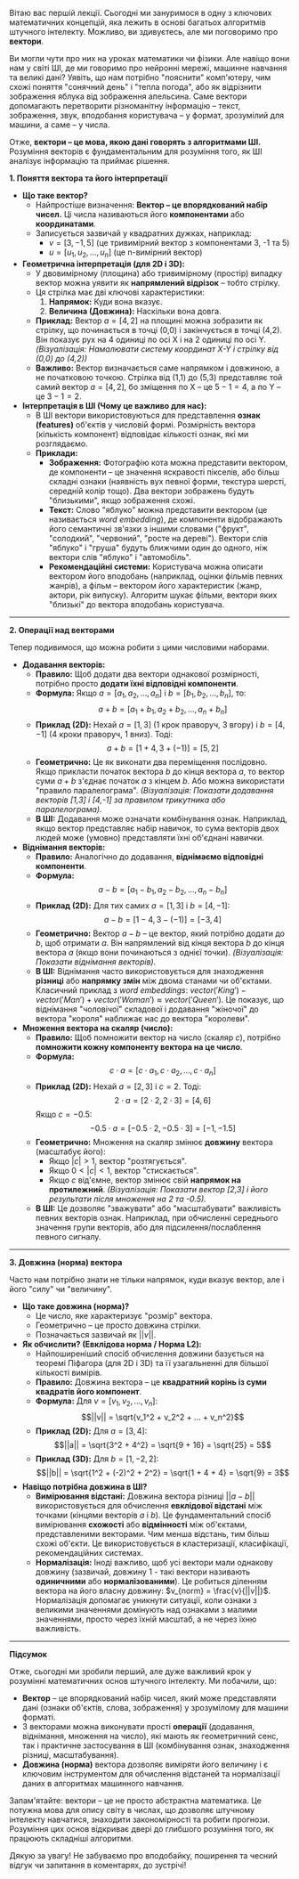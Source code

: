 Вітаю вас першій лекції. 
Сьогодні ми зануримося в одну з ключових математичних концепцій, яка лежить в основі багатьох алгоритмів штучного інтелекту. Можливо, ви здивуєтесь, але ми поговоримо про **вектори**.

Ви могли чути про них на уроках математики чи фізики. Але навіщо вони нам у світі ШІ, де ми говоримо про нейронні мережі, машинне навчання та великі дані? Уявіть, що нам потрібно "пояснити" комп'ютеру, чим схожі поняття "сонячний день" і "тепла погода", або як відрізнити зображення яблука від зображення апельсина. Саме вектори допомагають перетворити різноманітну інформацію – текст, зображення, звук, вподобання користувача – у формат, зрозумілий для машини, а саме – у числа.

Отже, **вектори – це мова, якою дані говорять з алгоритмами ШІ.** Розуміння векторів є фундаментальним для розуміння того, як ШІ аналізує інформацію та приймає рішення.

**1. Поняття вектора та його інтерпретації**

* **Що таке вектор?**
    * Найпростіше визначення: **Вектор – це впорядкований набір чисел.** Ці числа називаються його **компонентами** або **координатами**.
    * Записується зазвичай у квадратних дужках, наприклад:
        * $v = [3, -1, 5]$ (це тривимірний вектор з компонентами 3, -1 та 5)
        * $u = [u_1, u_2, ..., u_n]$ (це n-вимірний вектор)
* **Геометрична інтерпретація (для 2D і 3D):**
    * У двовимірному (площина) або тривимірному (простір) випадку вектор можна уявити як **напрямлений відрізок** – тобто стрілку.
    * Ця стрілка має дві ключові характеристики:
        1.  **Напрямок:** Куди вона вказує.
        2.  **Величина (Довжина):** Наскільки вона довга.
    * **Приклад:** Вектор $a = [4, 2]$ на площині можна зобразити як стрілку, що починається в точці (0,0) і закінчується в точці (4,2). Він показує рух на 4 одиниці по осі X і на 2 одиниці по осі Y.
        *(Візуалізація: Намалювати систему координат X-Y і стрілку від (0,0) до (4,2))*
    * **Важливо:** Вектор визначається саме напрямком і довжиною, а не початковою точкою. Стрілка від (1,1) до (5,3) представляє той самий вектор $a = [4, 2]$, бо зміщення по X – це $5-1=4$, а по Y – це $3-1=2$.
* **Інтерпретація в ШІ (Чому це важливо для нас):**
    * В ШІ вектори використовуються для представлення **ознак (features)** об'єктів у числовій формі. Розмірність вектора (кількість компонент) відповідає кількості ознак, які ми розглядаємо.
    * **Приклади:**
        * **Зображення:** Фотографію кота можна представити вектором, де компоненти – це значення яскравості пікселів, або більш складні ознаки (наявність вух певної форми, текстура шерсті, середній колір тощо). Два вектори зображень будуть "близькими", якщо зображення схожі.
        * **Текст:** Слово "яблуко" можна представити вектором (це називається *word embedding*), де компоненти відображають його семантичні зв'язки з іншими словами ("фрукт", "солодкий", "червоний", "росте на дереві"). Вектори слів "яблуко" і "груша" будуть ближчими один до одного, ніж вектори слів "яблуко" і "автомобіль".
        * **Рекомендаційні системи:** Користувача можна описати вектором його вподобань (наприклад, оцінки фільмів певних жанрів), а фільм – вектором його характеристик (жанр, актори, рік випуску). Алгоритм шукає фільми, вектори яких "близькі" до вектора вподобань користувача.

---

**2. Операції над векторами**

Тепер подивимося, що можна робити з цими числовими наборами.

* **Додавання векторів:**
    * **Правило:** Щоб додати два вектори однакової розмірності, потрібно просто **додати їхні відповідні компоненти**.
    * **Формула:** Якщо $a = [a_1, a_2, ..., a_n]$ і $b = [b_1, b_2, ..., b_n]$, то:
        $$a + b = [a_1 + b_1, a_2 + b_2, ..., a_n + b_n]$$
    * **Приклад (2D):** Нехай $a = [1, 3]$ (1 крок праворуч, 3 вгору) і $b = [4, -1]$ (4 кроки праворуч, 1 вниз). Тоді:
        $$a + b = [1+4, 3+(-1)] = [5, 2]$$
    * **Геометрично:** Це як виконати два переміщення послідовно. Якщо прикласти початок вектора $b$ до кінця вектора $a$, то вектор суми $a+b$ з'єднає початок $a$ з кінцем $b$. Або можна використати "правило паралелограма".
        *(Візуалізація: Показати додавання векторів [1,3] і [4,-1] за правилом трикутника або паралелограма).*
    * **В ШІ:** Додавання може означати комбінування ознак. Наприклад, якщо вектор представляє набір навичок, то сума векторів двох людей може (умовно) представляти їхні об'єднані навички.
* **Віднімання векторів:**
    * **Правило:** Аналогічно до додавання, **віднімаємо відповідні компоненти**.
    * **Формула:**
        $$a - b = [a_1 - b_1, a_2 - b_2, ..., a_n - b_n]$$
    * **Приклад (2D):** Для тих самих $a = [1, 3]$ і $b = [4, -1]$:
        $$a - b = [1-4, 3-(-1)] = [-3, 4]$$
    * **Геометрично:** Вектор $a - b$ – це вектор, який потрібно додати до $b$, щоб отримати $a$. Він напрямлений від кінця вектора $b$ до кінця вектора $a$ (якщо вони починаються з однієї точки).
        *(Візуалізація: Показати віднімання векторів).*
    * **В ШІ:** Віднімання часто використовується для знаходження **різниці** або **напрямку змін** між двома станами чи об'єктами. Класичний приклад з *word embeddings*: $vector('King') - vector('Man') + vector('Woman') \approx vector('Queen')$. Це показує, що віднімання "чоловічої" складової і додавання "жіночої" до вектора "короля" наближає нас до вектора "королеви".
* **Множення вектора на скаляр (число):**
    * **Правило:** Щоб помножити вектор на число (скаляр $c$), потрібно **помножити кожну компоненту вектора на це число**.
    * **Формула:**
        $$c \cdot a = [c \cdot a_1, c \cdot a_2, ..., c \cdot a_n]$$
    * **Приклад (2D):** Нехай $a = [2, 3]$ і $c = 2$. Тоді:
        $$2 \cdot a = [2 \cdot 2, 2 \cdot 3] = [4, 6]$$
        Якщо $c = -0.5$:
        $$-0.5 \cdot a = [-0.5 \cdot 2, -0.5 \cdot 3] = [-1, -1.5]$$
    * **Геометрично:** Множення на скаляр змінює **довжину** вектора (масштабує його):
        * Якщо $|c| > 1$, вектор "розтягується".
        * Якщо $0 < |c| < 1$, вектор "стискається".
        * Якщо $c$ від'ємне, вектор змінює свій **напрямок на протилежний**.
        *(Візуалізація: Показати вектор [2,3] і його результати після множення на 2 та -0.5).*
    * **В ШІ:** Це дозволяє "зважувати" або "масштабувати" важливість певних векторів ознак. Наприклад, при обчисленні середнього значення групи векторів, або для підсилення/послаблення певного сигналу.

---

**3. Довжина (норма) вектора**

Часто нам потрібно знати не тільки напрямок, куди вказує вектор, але і його "силу" чи "величину".

* **Що таке довжина (норма)?**
    * Це число, яке характеризує "розмір" вектора.
    * Геометрично – це просто довжина стрілки.
    * Позначається зазвичай як $||v||$.
* **Як обчислити? (Евклідова норма / Норма L2):**
    * Найпоширеніший спосіб обчислення довжини базується на теоремі Піфагора (для 2D і 3D) та її узагальненні для більшої кількості вимірів.
    * **Правило:** Довжина вектора – це **квадратний корінь із суми квадратів його компонент**.
    * **Формула:** Для $v = [v_1, v_2, ..., v_n]$:
        $$||v|| = \sqrt{v_1^2 + v_2^2 + ... + v_n^2}$$
    * **Приклад (2D):** Для $a = [3, 4]$:
        $$||a|| = \sqrt{3^2 + 4^2} = \sqrt{9 + 16} = \sqrt{25} = 5$$
    * **Приклад (3D):** Для $b = [1, -2, 2]$:
        $$||b|| = \sqrt{1^2 + (-2)^2 + 2^2} = \sqrt{1 + 4 + 4} = \sqrt{9} = 3$$
* **Навіщо потрібна довжина в ШІ?**
    * **Вимірювання відстані:** Довжина вектора різниці $||a - b||$ використовується для обчислення **евклідової відстані** між точками (кінцями векторів $a$ і $b$). Це фундаментальний спосіб вимірювання **схожості** або **відмінності** між об'єктами, представленими векторами. Чим менша відстань, тим більш схожі об'єкти. Це використовується в кластеризації, класифікації, рекомендаційних системах.
    * **Нормалізація:** Іноді важливо, щоб усі вектори мали однакову довжину (зазвичай, довжину 1 - такі вектори називають **одиничними** або **нормалізованими**). Це робиться діленням вектора на його власну довжину: $v_{norm} = \frac{v}{||v||}$. Нормалізація допомагає уникнути ситуації, коли ознаки з великими значеннями домінують над ознаками з малими значеннями, просто через їхній масштаб, а не через їхню важливість.

---

**Підсумок**

Отже, сьогодні ми зробили перший, але дуже важливий крок у розумінні математичних основ штучного інтелекту. 
Ми побачили, що:

* **Вектор** – це впорядкований набір чисел, який може представляти дані (ознаки об'єктів, слова, зображення) у зрозумілому для машини форматі.
* З векторами можна виконувати прості **операції** (додавання, віднімання, множення на число), які мають як геометричний сенс, так і практичне застосування в ШІ (комбінування ознак, знаходження різниці, масштабування).
* **Довжина (норма)** вектора дозволяє виміряти його величину і є ключовим інструментом для обчислення відстаней та нормалізації даних в алгоритмах машинного навчання.

Запам'ятайте: вектори – це не просто абстрактна математика. Це потужна мова для опису світу в числах, що дозволяє штучному інтелекту навчатися, знаходити закономірності та робити прогнози. Розуміння цих основ відкриває двері до глибшого розуміння того, як працюють складніші алгоритми.

Дякую за увагу! Не забуваємо про вподобайку, поширення та чесний відгук чи запитання в коментарях, до зустрічі!